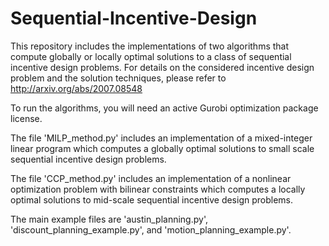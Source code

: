 # Sequential-Incentive-Design

This repository includes the implementations of two algorithms that compute globally or locally optimal solutions to a class of sequential incentive design problems. For details on the considered incentive design problem and the solution techniques, please refer to http://arxiv.org/abs/2007.08548 

To run the algorithms, you will need an active Gurobi optimization package license.

The file 'MILP_method.py' includes an implementation of a mixed-integer linear program which computes a globally optimal solutions to small scale sequential incentive design problems. 

The file 'CCP_method.py' includes an implementation of a nonlinear optimization problem with bilinear constraints which computes a locally optimal solutions to mid-scale sequential incentive design problems.

The main example files are 'austin_planning.py', 'discount_planning_example.py', and 'motion_planning_example.py'.


